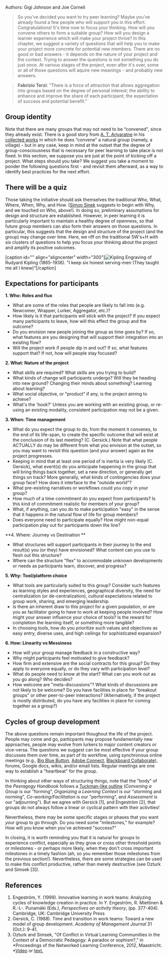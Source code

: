 Authors: Gigi Johnson and Joe Corneli
> So you've decided you want to try peer learning? Maybe you've already
> found a few people who will support you in this effort.
> Congratulations! It's time now to focus your thinking. How will you
> convene others to form a suitable group? How will you design a learner
> experience which will make your project thrive? In this chapter, we
> suggest a variety of questions that will help you to make your project
> more concrete for potential new members. There are no good or bad
> answers - it depends on the nature of your project and the context.
> Trying to answer the questions is not something you do just once. At
> various stages of the project, even after it's over, some or all of
> those questions will aquire new meanings - and probably new answers.

> **Fabrizio Terzi**: "There is a force of attraction that allows
> aggregation into groups based on the degree of personal interest; the
> ability to enhance and improve the share of each participant; the
> expectation of success and potential benefit."

## Group identity

Note that there are many groups that may not need to be “convened",
since they already exist. There is a good story from [A. T.
Ariyaratne](http://www.sarvodayausa.org/learn/a-t-ariyartne/) in his
[collected
works](http://www.sarvodaya.org/about/philosophy/collected-works-vol-1/rural-self-help)
in which he does “convene" a natural group (namely, a village) - but in
any case, keep in mind at the outset that the degree of
group-consciousness that is necessary for peer learning to take place is
not fixed. In this section, we suppose you are just at the point of
kicking off a project. What steps should you take? We suggest you take a
moment to ponder the following questions first - and revisit them
afterward, as a way to identify best practices for the next effort.

## There will be a quiz

Those taking the initiative should ask themselves the traditional Who,
What, Where, When, Why, and How. ([Simon
Sinek](http://en.wikipedia.org/wiki/Simon_Sinek "Sinek - Wikipedia bio")
suggests to begin with Why, and we touched on Who, above!). In doing so,
preliminary assumptions for design and structure are established.
However, in peer learning it is particularly important to maintain a
healthy degree of openness, so that future group members can also form
their answers on those questions. In particular, this suggests that the
design and structure of the project (and the group) may change over
time. Here, we riff on the traditional 5W's+H with six clusters of
questions to help you focus your thinking about the project and amplify
its positive outcomes.

[caption id="" align="aligncenter"
width="300"]![Kipling](http://metameso.org/~joe/kipling.jpg) Engraving
of Rudyard Kipling (1865-1936). "I keep six honest serving-men (They
taught me all I knew)"[/caption]
## Expectations for participants

**1. Who: Roles and flux**
-   What are some of the roles that people are likely to fall into (e.g.
    Newcomer, Wrapper, Lurker, Aggregator, etc.)?
-   How likely is it that participants will stick with the project? If
    you expect many participants to leave, how will this effect the
    group and the outcome?
-   Do you envision new people joining the group as time goes by? If so,
    what features are you designing that will support their integration
    into an existing flow?
-   Will the project work if people dip in and out? If so, what features
    support that? If not, how will people stay focused?

**2. What: Nature of the project**
-   What skills are required? What skills are you trying to build?
-   What kinds of change will participants undergo? Will they be heading
    into new ground? Changing their minds about something? Learning
    about learning?
-   What social objective, or "product" if any, is the project aiming to
    achieve?
-   What's the 'hook?' Unless you are working with an existing group, or
    re-using an existing modality, consistent participation may not be a
    given.

**3. When: Time management**
-   What do you expect the group to do, from the moment it convenes, to
    the end of its life-span, to create the specific outcome that will
    exist at the conclusion of its last meeting? (C. Gersick.) Note that
    what people ACTUALLY do may be different from what you envision at
    the outset, so you may want to revisit this question (and your
    answer) again as the project progresses.
-   Keeping in mind that at least one period of is inertia is very
    likely (C. Gersick), what event(s) do you anticipate happening in
    the group that will bring things back together, set a new direction,
    or generally get things on track? More generally, what kinds of
    contingencies does your group face? How does it interface to the
    "outside world"?
-   What pre-existing narratives or workflows could you copy in your
    group?
-   How much of a time commitment do you expect from participants? Is
    this kind of commitment realistic for members of your group?
-   What, if anything, can you do to make participation "easy" in the
    sense that it happens in the natural flow of life for group members?
-   Does everyone need to participate equally? How might non-equal
    participation play out for participants down the line?

**4. Where: Journey vs Destination **
-   What structures will support participants in their journey to the
    end result(s) you (or they) have envisioned? What content can you
    use to flesh out this structure?
-   Where can the structure "flex" to accommodate unknown developments
    or needs as participants learn, discover, and progress?

**5. Why: Tool/platform choice**
-   What tools are particularly suited to this group? Consider such
    features as learning styles and experiences, geographical diversity,
    the need for centralization (or de-centralization), cultural
    expectations related to group work, sharing, and emerging
    leadership.
-   Is there an inherent draw to this project for a given population, or
    are you as facilitator going to have to work at keeping people
    involved? How might your answer influence your choice of tools? Is
    the reward for completion the learning itself, or something more
    tangible?
-   In choosing tools, how do you prioritize such values and objectives
    as easy entry, diverse uses, and high ceilings for sophisticated
    expansion?

**6. How: Linearity vs Messiness**
-   How will your group manage feedback in a constructive way?
-   Why might participants feel motivated to give feedback?
-   How firm and extensive are the social contracts for this group? Do
    they apply to everyone equally, or do they vary with participation
    level?
-   What do people need to know at the start? What can you work out as
    you go along? Who decides?
-   How welcome are "meta-discussions"? What kinds of discussions are
    not likely to be welcome? Do you have facilities in place for
    "breakout groups" or other peer-to-peer interactions?
    (Alternatively, if the project is mostly distributed, do you have
    any facilities in place for coming together as a group?)

## Cycles of group development

The above questions remain important thoughout the life of the project.
People may come and go, particpants may propose fundamentally new
approaches, people may evolve from lurkers to major content creators or
vice-versa. The questions we suggest can be most effective if your group
discusses them over time, as part of its workflow, using synchronous
online meetings (e.g., [Big Blue Button](http://www.bigbluebutton.org/),
[Adobe
Connect](http://success.adobe.com/en/na/sem/products/connect/1109_6011_connect_webinars.html?sdid=IEASO&skwcid=TC%7C22191%7Cadobe%20connect%7C%7CS%7Ce%7C5894715262),
[Blackboard
Collaborate](http://www.blackboard.com/platforms/collaborate/overview.aspx)),
forums, Google docs, wikis, and/or email lists. Regular meetings are one
way to establish a "heartbeat" for the group.

In thinking about other ways of structuring things, note that the "body"
of the *Peeragogy Handbook* follows a [Tuckman-like
outline](http://en.wikipedia.org/wiki/Forming-storming-norming-performing)
(*Convening a Group* is our "forming", *Organizing a Learning Context*
is our "storming and norming", *Co-working/Facilitation* is our
"performing", and *Assessment* is our "adjourning"). But we agree with
Gersick [1], and Engeström [2], that groups do not always follow a
linear or cyclical pattern with their activities!

Nevertheless, there may be some specific stages or phases that you want
*your* group to go through. Do you need some "milestones," for example?
How will you know when you've achieved "success?"

In closing, it is worth reminding you that it is natural for groups to
experience conflict, especially as they grow or cross other threshold
points or milestones - or perhaps more likely, when they don't cross
important milestones in a timely fashion (ah, so you remember those
milestones from the previous section!). Nevertheless, there are some
strategies can be used to make this conflict productive, rather than
merely destructive (see Ozturk and Simsek [3]).

## References

1.  Engeström, Y. (1999). Innovative learning in work teams: Analyzing
    cycles of knowledge creation in practice. In Y. Engeström, R.
    Miettinen & R.-L-. Punamäki (Eds.), *Perspectives on activity
    theory*, (pp. 377-404). Cambridge, UK: Cambridge University Press
2.  Gersick, C. (1988). Time and transition in work teams: Toward a new
    model of group development. *Academy of Management Journal* 31
    (Oct.): 9-41.
3.  Ozturk and Simsek, "Of Conflict in Virtual Learning Communiities in
    the Context of a Democratic Pedagogy: A paradox or sophism?," in
    *Proceedings of the Networked Learning Conference, 2012, Maastricht.
    *[Video](http://www.lancaster.ac.uk/fass/edres/seminars/Ozturk300311.htm "Video of presentation (requires Flash)")
    or
    [text.](http://networkedlearningconference.org.uk/abstracts/pdf/ozturk.pdf "PDF of presentation (requires pdf reader)")

